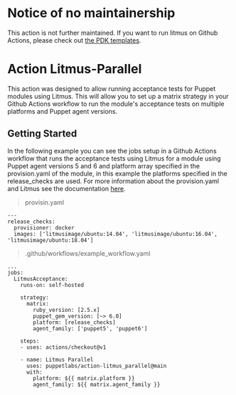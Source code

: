 # Notice of no maintainership

This action is not further maintained. If you want to run litmus on Github Actions, please check out [the PDK templates](https://github.com/puppetlabs/pdk-templates/tree/main/moduleroot/.github/workflows).

# Action Litmus-Parallel

This action was designed to allow running acceptance tests for Puppet modules using Litmus. 
This will allow you to set up a matrix strategy in your Github Actions workflow to run the module's acceptance tests on multiple platforms and Puppet agent versions.

## Getting Started

In the following example you can see the jobs setup in a Github Actions workflow that runs the acceptance tests using Litmus for a module using Puppet agent versions 5 and 6 and platform array specified in the provision.yaml of the module, in this example the platforms specified in the release_checks are used. For more information about the provision.yaml and Litmus see the documentation [here](https://github.com/puppetlabs/puppet_litmus/wiki). 

> provisin.yaml

    ---
    release_checks:
      provisioner: docker
      images: ['litmusimage/ubuntu:14.04', 'litmusimage/ubuntu:16.04', 'litmusimage/ubuntu:18.04']

> .github/workflows/example_workflow.yaml

    ...
    jobs:
      LitmusAcceptance:
        runs-on: self-hosted
    
        strategy:
          matrix:
            ruby_version: [2.5.x]
            puppet_gem_version: [~> 6.0]
            platform: [release_checks]
            agent_family: ['puppet5', 'puppet6']
    
        steps:
        - uses: actions/checkout@v1
    
        - name: Litmus Parallel
          uses: puppetlabs/action-litmus_parallel@main
          with:
            platform: ${{ matrix.platform }}
            agent_family: ${{ matrix.agent_family }}

